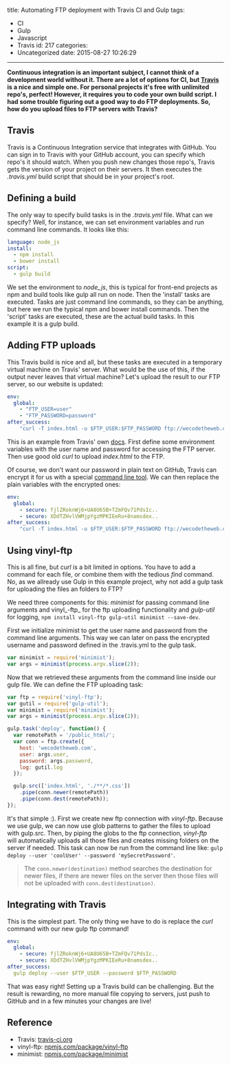 title: Automating FTP deployment with Travis CI and Gulp
tags:
  - CI
  - Gulp
  - Javascript
  - Travis
id: 217
categories:
  - Uncategorized
date: 2015-08-27 10:26:29
---

**Continuous integration is an important subject, I cannot think of a development world without it. There are a lot of options for CI, but [Travis](https://travis-ci.org/) is a nice and simple one. For personal projects it's free with unlimited repo's, perfect! However, it requires you to code your own build script. I had some trouble figuring out a good way to do FTP deployments. So, how do you upload files to FTP servers with Travis?**

<!-- more -->

## Travis

Travis is a Continuous Integration service that integrates with GitHub. You can sign in to Travis with your GitHub account, you can specify which repo's it should watch. When you push new changes those repo's, Travis gets the version of your project on their servers. It then executes the _.travis.yml_ build script that should be in your project's root.

## Defining a build

The only way to specify build tasks is in the _.travis.yml_ file. What can we specify? Well, for instance, we can set environment variables and run command line commands. It looks like this:

```yaml
language: node_js
install:
  - npm install
  - bower install
script:
  - gulp build
```

We set the environment to _node_js_, this is typical for front-end projects as npm and build tools like gulp all run on node. Then the 'install' tasks are executed. Tasks are just command line commands, so they can be anything, but here we run the typical npm and bower install commands. Then the 'script' tasks are executed, these are the actual build tasks. In this example it is a gulp build.

## Adding FTP uploads

This Travis build is nice and all, but these tasks are executed in a temporary virtual machine on Travis' server. What would be the use of this, if the output never leaves that virtual machine? Let's upload the result to our FTP server, so our website is updated:

```yaml
env:
  global:
    - "FTP_USER=user"
    - "FTP_PASSWORD=password"
after_success:
    "curl -T index.html -u $FTP_USER:$FTP_PASSWORD ftp://wecodetheweb.com/public_html/"
```

This is an example from Travis' own [docs](http://docs.travis-ci.com/user/deployment/custom/). First define some environment variables with the user name and password for accessing the FTP server. Then use good old _curl_ to upload _index.html_ to the FTP.

Of course, we don't want our password in plain text on GitHub, Travis can encrypt it for us with a special [command line tool](http://docs.travis-ci.com/user/encryption-keys/). We can then replace the plain variables with the encrypted ones:

```yaml
env:
  global:
    - secure: fjlZRoknWj6+UA8U65B+TZmFQv71PdsIc..
    - secure: XDdTZHvlVWMjpYgzMPKIEeRu+8namsdex..
after_success:
    "curl -T index.html -u $FTP_USER:$FTP_PASSWORD ftp://wecodetheweb.com/public_html/"
```

## Using vinyl-ftp

This is all fine, but _curl_ is a bit limited in options. You have to add a command for each file, or combine them with the tedious _find_ command. No, as we allready use Gulp in this example project, why not add a gulp task for uploading the files an folders to FTP?

We need three components for this: _minimist_ for passing command line arguments and vinyl_-ftp_ for the ftp uploading functionality and _gulp-util_ for logging, `npm install vinyl-ftp gulp-util minimist --save-dev`.

First we initialize minimist to get the user name and password from the command line arguments. This way we can later on pass the encrypted username and password defined in the .travis.yml to the gulp task.

```javascript
var minimist = require('minimist');
var args = minimist(process.argv.slice(2));
```

Now that we retrieved these arguments from the command line inside our gulp file. We can define the FTP uploading task:

```javascript
var ftp = require('vinyl-ftp');
var gutil = require('gulp-util');
var minimist = require('minimist');
var args = minimist(process.argv.slice(2));

gulp.task('deploy', function() {
  var remotePath = '/public_html/';
  var conn = ftp.create({
    host: 'wecodetheweb.com',
    user: args.user,
    password: args.password,
    log: gutil.log
  });

  gulp.src(['index.html', './**/*.css'])
    .pipe(conn.newer(remotePath))
    .pipe(conn.dest(remotePath));
});
```

It's that simple :). First we create new ftp connection with _vinyl-ftp_. Because we use gulp, we can now use glob patterns to gather the files to upload with gulp.src. Then, by piping the globs to the ftp connection, _vinyl-ftp_ will automatically uploads all those files and creates missing folders on the server if needed. This task can now be run from the command line like: `gulp deploy --user 'coolUser' --password 'mySecretPassword'`.

> The `conn.newer(destination)` method searches the destination for newer files, if there are newer files on the server then those files will not be uploaded with `conn.dest(destination)`.

## Integrating with Travis

This is the simplest part. The only thing we have to do is replace the _curl_ command with our new gulp ftp command!

```yaml
env:
  global:
    - secure: fjlZRoknWj6+UA8U65B+TZmFQv71PdsIc..
    - secure: XDdTZHvlVWMjpYgzMPKIEeRu+8namsdex..
after_success:
  gulp deploy --user $FTP_USER --password $FTP_PASSWORD
```

That was easy right! Setting up a Travis build can be challenging. But the result is rewarding, no more manual file copying to servers, just push to GitHub and in a few minutes your changes are live!

## Reference

*   Travis: [travis-ci.org](https://travis-ci.org)
*   vinyl-ftp: [npmjs.com/package/vinyl-ftp](https://www.npmjs.com/package/vinyl-ftp)
*   minimist: [npmjs.com/package/minimist](https://www.npmjs.com/package/minimist)

